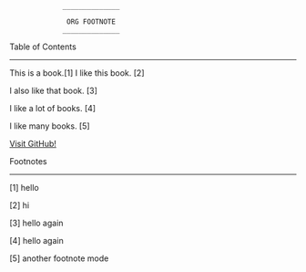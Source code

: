 			     ______________

			      ORG FOOTNOTE
			     ______________


Table of Contents
_________________




This is a book.[1] I like this book. [2]

I also like that book. [3]

I like a lot of books. [4]

I like many books. [5]

[Visit GitHub!](www.github.com)

Footnotes
_________

[1] hello

[2] hi

[3] hello again

[4] hello again

[5] another footnote mode
